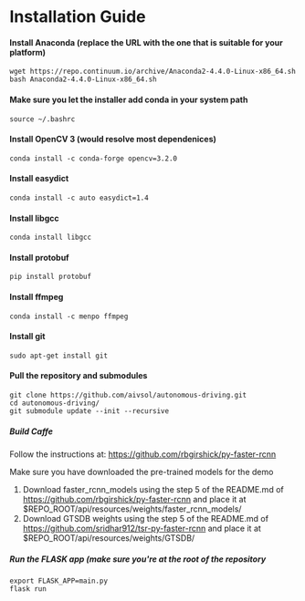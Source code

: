 # Installation Guide

#### Install Anaconda (replace the URL with the one that is suitable for your platform)
```
wget https://repo.continuum.io/archive/Anaconda2-4.4.0-Linux-x86_64.sh
bash Anaconda2-4.4.0-Linux-x86_64.sh
```
#### Make sure you let the installer add conda in your system path
```
source ~/.bashrc
```

#### Install OpenCV 3 (would resolve most dependenices)
```
conda install -c conda-forge opencv=3.2.0
```
#### Install easydict
```
conda install -c auto easydict=1.4
```
#### Install libgcc
```
conda install libgcc
```
#### Install protobuf
```
pip install protobuf
```
#### Install ffmpeg
```
conda install -c menpo ffmpeg
```
#### Install git
```
sudo apt-get install git
```

#### Pull the repository and submodules
```
git clone https://github.com/aivsol/autonomous-driving.git  
cd autonomous-driving/  
git submodule update --init --recursive  
```
##### Build Caffe
Follow the instructions at:
https://github.com/rbgirshick/py-faster-rcnn

Make sure you have downloaded the pre-trained models for the demo
1. Download faster_rcnn_models using the step 5 of the README.md of
   https://github.com/rbgirshick/py-faster-rcnn and place it at
   $REPO_ROOT/api/resources/weights/faster_rcnn_models/
2. Download GTSDB weights using the step 5 of the README.md of
   https://github.com/sridhar912/tsr-py-faster-rcnn and place it at 
   $REPO_ROOT/api/resources/weights/GTSDB/

##### Run the FLASK app (make sure you're at the root of the repository
```
export FLASK_APP=main.py
flask run
```
